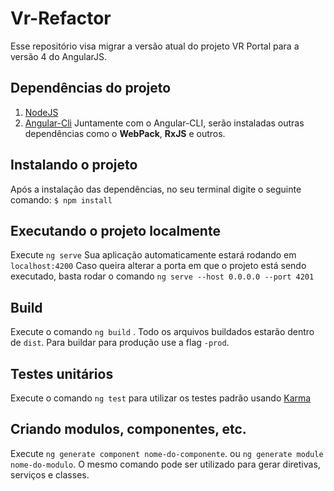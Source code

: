 Vr-Refactor
===================

Esse repositório visa migrar a versão atual do projeto VR Portal para a versão 4 do AngularJS.


Dependências do projeto
-------------

 1. [NodeJS](https://nodejs.org/en/download/)
 2. [Angular-Cli](https://github.com/angular/angular-cli)
Juntamente com o Angular-CLI, serão instaladas outras dependências como o **WebPack**, **RxJS** e outros.

Instalando o projeto
-------------
Após a instalação das dependências, no seu terminal digite o seguinte comando: `$ npm install`


Executando o projeto localmente
-------------
Execute `ng serve`
 Sua aplicação automaticamente estará rodando em `localhost:4200`
 Caso queira alterar a porta em que o projeto está sendo executado, basta rodar o comando `ng serve --host 0.0.0.0 --port 4201` 


Build
-------------
Execute o comando `ng build` . Todo os arquivos buildados estarão dentro de `dist`. Para buildar para produção use a flag `-prod`.

Testes unitários
-------------
Execute o comando `ng test` para utilizar os testes padrão usando [Karma](https://karma-runner.github.io/1.0/index.html)

Criando modulos, componentes, etc.
--------------
Execute `ng generate component nome-do-componente`.
ou `ng generate module nome-do-modulo`.
O mesmo comando pode ser utilizado para gerar diretivas, serviços e classes.
